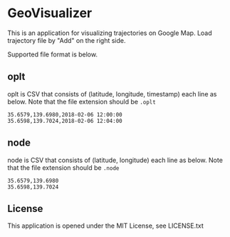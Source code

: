 # GeoVisualizer

This is an application for visualizing trajectories on Google Map.
Load trajectory file by "Add" on the right side.

Supported file format is below.

## oplt
oplt is CSV that consists of (latitude, longitude, timestamp) each line as below.
Note that the file extension should be `.oplt`

```
35.6579,139.6980,2018-02-06 12:00:00
35.6598,139.7024,2018-02-06 12:04:00

```

## node
node is CSV that consists of (latitude, longitude) each line as below.
Note that the file extension should be `.node`

```
35.6579,139.6980
35.6598,139.7024

```

## License

This application is opened under the MIT License, see LICENSE.txt